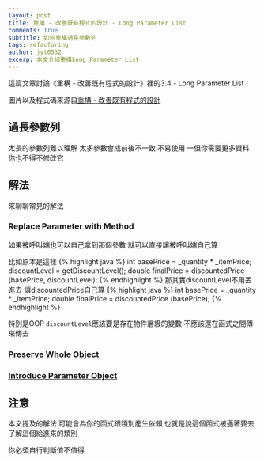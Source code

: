```yaml
---
layout: post
title: 重構 - 改善既有程式的設計 - Long Parameter List
comments: True
subtitle: 如何重構過長參數列
tags: refacforing
author: jyt0532
excerp: 本文介紹重構Long Parameter List
---
```


這篇文章討論《重構 - 改善既有程式的設計》裡的3.4 - Long Parameter List

圖片以及程式碼來源自[重構 - 改善既有程式的設計](https://www.tenlong.com.tw/products/9789861547534)


## 過長參數列

太長的參數列難以理解 太多參數會成前後不一致 不易使用 一但你需要更多資料 你也不得不修改它

## 解法

來聊聊常見的解法

### Replace Parameter with Method

如果被呼叫端也可以自己拿到那個參數 就可以直接讓被呼叫端自己算

比如原本是這樣
{% highlight java %}
int basePrice = _quantity * _itemPrice;
discountLevel = getDiscountLevel();
double finalPrice = discountedPrice (basePrice, discountLevel);
{% endhighlight %}
那其實discountLevel不用丟進去 讓discountedPrice自己算
{% highlight java %}
int basePrice = _quantity * _itemPrice;
double finalPrice = discountedPrice (basePrice);
{% endhighlight %}

特別是OOP `discountLevel`應該要是存在物件層級的變數 不應該還在函式之間傳來傳去

### [Preserve Whole Object](/2020/04/09/large-method/#preserve-whole-object)

### [Introduce Parameter Object](/2020/04/09/large-method/#introduce-parameter-object)

## 注意

本文提及的解法 可能會為你的函式跟類別產生依賴 也就是說這個函式被逼著要去了解這個給進來的類別 

你必須自行判斷值不值得

